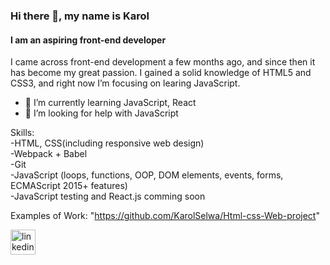 ### Hi there 👋, my name is Karol
#### I am an aspiring front-end developer
I came across front-end development a few months ago, and since then it has become my great passion. I gained a solid knowledge of HTML5 and CSS3, and right now I’m focusing on learing JavaScript.

- 🌱 I’m currently learning JavaScript, React 
- 🤔 I’m looking for help with JavaScript 

Skills:<br>
-HTML, CSS(including responsive web design)<br>
-Webpack + Babel<br>
-Git<br>
-JavaScript (loops, functions, OOP, DOM elements, events, forms, ECMAScript 2015+ features)<br>
-JavaScript testing and React.js comming soon



Examples of Work:
"https://github.com/KarolSelwa/Html-css-Web-project"

[<img src='https://cdn.jsdelivr.net/npm/simple-icons@3.0.1/icons/linkedin.svg' alt='linkedin' height='40'>](https://www.linkedin.com/in/https://www.linkedin.com/in/karol-selwa-a8aab8232//)  

